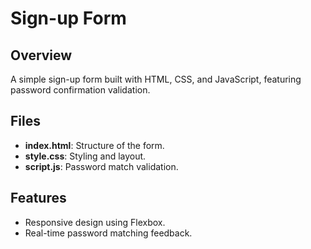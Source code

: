 # Sign-up Form

## Overview

A simple sign-up form built with HTML, CSS, and JavaScript, featuring password confirmation validation.

## Files

- **index.html**: Structure of the form.
- **style.css**: Styling and layout.
- **script.js**: Password match validation.

## Features

- Responsive design using Flexbox.
- Real-time password matching feedback.